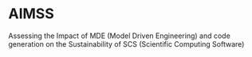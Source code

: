 # AIMSS
Assessing the Impact of MDE (Model Driven Engineering) and code generation on the Sustainability of SCS (Scientific Computing Software)


